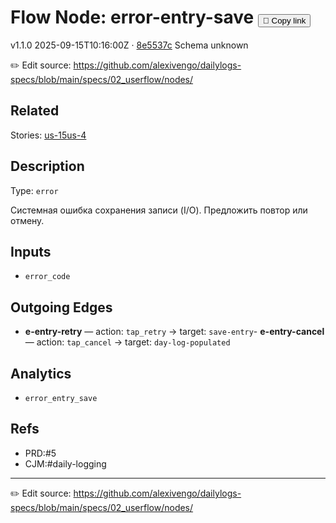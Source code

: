 
# Flow Node: error-entry-save <button class="copy-link" aria-label="Copy page link" onclick="window.spechubCopyLink && window.spechubCopyLink()">🔗 Copy link</button>

<p class="badges">
  <span class="badge version">v1.1.0</span>
  <span class="badge build">2025-09-15T10:16:00Z · <a href="https://github.com/alexivengo/dailylogs-specs/commits/main" target="_blank" rel="noopener" class="sha">8e5537c</a></span>
  <span class="badge schema unknown">Schema unknown</span>
</p>

✏️ Edit source: https://github.com/alexivengo/dailylogs-specs/blob/main/specs/02_userflow/nodes/

## Related
Stories:
<span class="chip">[us-15](../../stories/us-15.md)</span><span class="chip">[us-4](../../stories/us-4.md)</span>
## Description
Type: `error`

Системная ошибка сохранения записи (I/O). Предложить повтор или отмену.

## Inputs
- `error_code`


## Outgoing Edges
- **e-entry-retry** — action: `tap_retry` → target: `save-entry`- **e-entry-cancel** — action: `tap_cancel` → target: `day-log-populated`

## Analytics
- `error_entry_save`

## Refs
- PRD:#5
- CJM:#daily-logging

---
✏️ Edit source: https://github.com/alexivengo/dailylogs-specs/blob/main/specs/02_userflow/nodes/